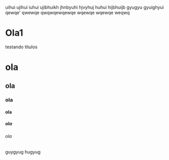 uihui
ujihui
iuhui
ujibhuikh
jhnbyuhi
hjvyhuj
huhui
hijbhuijb
gyugyu
gyuighyui
qewqe'
qwewqe
qwqwqewqewqe
wqewqe
wqewqe
weqwq
# Ola1
testando titulos 
# ola
## ola
### ola
#### ola
##### ola
###### ola
guygyug
hugyug
